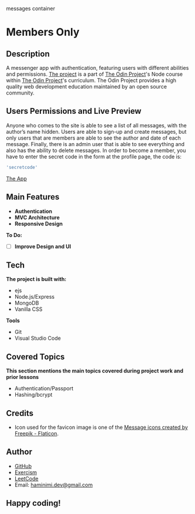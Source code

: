 messages container
# Members Only
## Description
A messenger app with authentication, featuring users with different abilities and permissions. [The project](https://www.theodinproject.com/lessons/nodejs-members-only) is a part of [The Odin Project](https://www.theodinproject.com/dashboard)'s Node course within [The Odin Project](https://www.theodinproject.com/dashboard)'s curriculum. The Odin Project provides a high quality web development education maintained by an open source community.
## Users Permissions and Live Preview
Anyone who comes to the site is able to see a list of all messages, with the author’s name hidden. Users are able to sign-up and create messages, but only users that are members are able to see the author and date of each message. Finally, there is an admin user that is able to see everything and also has the ability to delete messages. In order to become a member, you have to enter the secret code in the form at the profile page, the code is:
```js
'secretcode'
```
[The App](https://haminimi-members-only.glitch.me)
## Main Features
- **Authentication**
- **MVC Architecture**
- **Responsive Design**

**To Do:**
- [ ] **Improve Design and UI**
## Tech
**The project is built with:**
- ejs
- Node.js/Express
- MongoDB
- Vanilla CSS

**Tools**
- Git
- Visual Studio Code
## Covered Topics
**This section mentions the main topics covered during project work and prior lessons**
- Authentication/Passport
- Hashing/bcrypt
<!-- ## Reflection -->
## Credits
- Icon used for the favicon image is one of the [Message icons created by Freepik - Flaticon](https://www.flaticon.com/free-icons/message).
## Author
- [GitHub](https://github.com/Haminimi)
- [Exercism](https://exercism.org/profiles/Haminimi)
- [LeetCode](https://leetcode.com/Haminimi/)
- Email: haminimi.dev@gmail.com
## Happy coding!